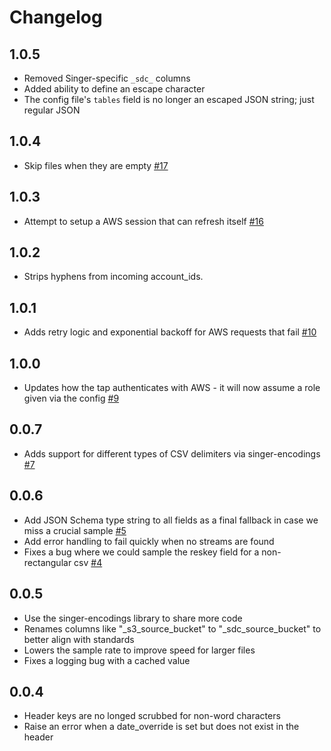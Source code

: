 # Changelog

## 1.0.5

- Removed Singer-specific `_sdc_` columns
- Added ability to define an escape character
- The config file's `tables` field is no longer an escaped JSON string; just regular JSON

## 1.0.4

- Skip files when they are empty [#17](https://github.com/singer-io/tap-s3-csv/pull/17)

## 1.0.3

- Attempt to setup a AWS session that can refresh itself [#16](https://github.com/singer-io/tap-s3-csv/pull/16)

## 1.0.2

- Strips hyphens from incoming account_ids.

## 1.0.1

- Adds retry logic and exponential backoff for AWS requests that fail [#10](https://github.com/singer-io/tap-s3-csv/pull/10)

## 1.0.0

- Updates how the tap authenticates with AWS - it will now assume a role given via the config [#9](https://github.com/singer-io/tap-s3-csv/pull/9)

## 0.0.7

- Adds support for different types of CSV delimiters via singer-encodings [#7](https://github.com/singer-io/tap-s3-csv/pull/7)

## 0.0.6

- Add JSON Schema type string to all fields as a final fallback in case we miss a crucial sample [#5](https://github.com/singer-io/tap-s3-csv/pull/5)
- Add error handling to fail quickly when no streams are found
- Fixes a bug where we could sample the reskey field for a non-rectangular csv [#4](https://github.com/singer-io/tap-s3-csv/pull/4)

## 0.0.5

- Use the singer-encodings library to share more code
- Renames columns like "\_s3_source_bucket" to "\_sdc_source_bucket" to better align with standards
- Lowers the sample rate to improve speed for larger files
- Fixes a logging bug with a cached value

## 0.0.4

- Header keys are no longed scrubbed for non-word characters
- Raise an error when a date_override is set but does not exist in the header
